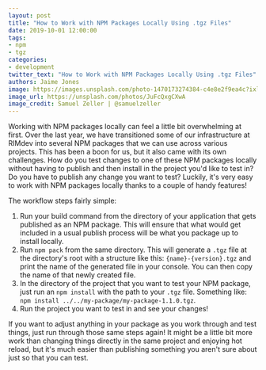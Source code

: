 ```yaml
---
layout: post
title: "How to Work with NPM Packages Locally Using .tgz Files"
date: 2019-10-01 12:00:00
tags:
- npm
- tgz
categories:
- development
twitter_text: "How to Work with NPM Packages Locally Using .tgz Files"
authors: Jaime Jones
image: https://images.unsplash.com/photo-1470173274384-c4e8e2f9ea4c?ixlib=rb-1.2.1&ixid=eyJhcHBfaWQiOjEyMDd9&auto=format&fit=crop&w=1350&q=80
image_url: https://unsplash.com/photos/JuFcQxgCXwA
image_credit: Samuel Zeller | @samuelzeller
---
```


Working with NPM packages locally can feel a little bit overwhelming at first. Over the last year, we have transitioned some of our infrastructure at RIMdev into several NPM packages that we can use across various projects. This has been a boon for us, but it also came with its own challenges. How do you test changes to one of these NPM packages locally without having to publish and then install in the project you'd like to test in? Do you have to publish any change you want to test? Luckily, it's very easy to work with NPM packages locally thanks to a couple of handy features!

The workflow steps fairly simple:

1. Run your build command from the directory of your application that gets published as an NPM package. This will ensure that what would get included in a usual publish process will be what you package up to install locally.
2. Run `npm pack` from the same directory. This will generate a `.tgz` file at the directory's root with a structure like this: `{name}-{version}.tgz` and print the name of the generated file in your console. You can then copy the name of that newly created file.
3. In the directory of the project that you want to test your NPM package, just run an `npm install` with the path to your `.tgz` file. Something like: `npm install ../../my-package/my-package-1.1.0.tgz`.
4. Run the project you want to test in and see your changes!

If you want to adjust anything in your package as you work through and test things, just run through those same steps again! It might be a little bit more work than changing things directly in the same project and enjoying hot reload, but it's much easier than publishing something you aren't sure about just so that you can test.
